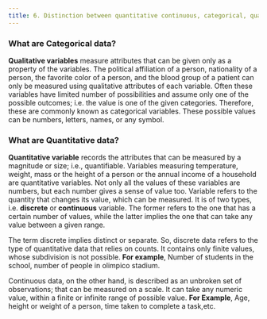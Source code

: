 ```yaml
---
title: 6. Distinction between quantitative continuous, categorical, quantitative discrete and appropriate representation
---
```

### What are Categorical data?

**Qualitative variables** measure attributes that can be given only as a property of the variables. 
The political affiliation of a person, nationality of a person, the favorite color of a person, and the blood group of a patient can only be measured using qualitative attributes of each variable. 
Often these variables have limited number of possibilities and assume only one of the possible outcomes; i.e. the value is one of the given categories. Therefore, these are commonly known as categorical variables. These possible values can be numbers, letters, names, or any symbol.


### What are Quantitative data?

**Quantitative variable** records the attributes that can be measured by a magnitude or size; 
i.e., quantifiable. Variables measuring temperature, weight, mass or the height of a person or the annual income of a household are quantitative variables. 
Not only all the values of these variables are numbers, but each number gives a sense of value too. 
Variable refers to the quantity that changes its value, which can be measured. It is of two types, i.e. **discrete** or **continuous**
variable. The former refers to the one that has a certain number of values, while the latter implies the one that can take any value between a given range.

The term discrete implies distinct or separate. So, discrete data refers to the type of quantitative data that relies on counts. It contains only finite values, whose subdivision is not possible. **For example**, Number of students in the school, number of people in olimpico stadium.

Continuous data, on the other hand, is described as an unbroken set of observations; that can be measured on a scale. It can take any numeric value, within a finite or infinite range of possible value. **For Example**, Age, height or weight of a person, time taken to complete a task,etc.

